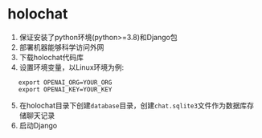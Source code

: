 # holochat

1. 保证安装了python环境(python>=3.8)和Django包
2. 部署机器能够科学访问外网
3. 下载holochat代码库
4. 设置环境变量，以Linux环境为例:
```
   export OPENAI_ORG=YOUR_ORG
   export OPENAI_KEY=YOUR_KEY
```
5. 在holochat目录下创建`database`目录，创建`chat.sqlite3`文件作为数据库存储聊天记录
6. 启动Django
